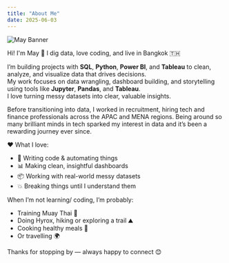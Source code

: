 ```yaml
---
title: "About Me"
date: 2025-06-03
---
```

![May Banner](/images/may_banner.png)

Hi! I'm May 👋 I dig data, love coding, and live in Bangkok 🇹🇭

I’m building projects with **SQL**, **Python**, **Power BI**, and **Tableau** to clean, analyze, and visualize data that drives decisions.  
My work focuses on data wrangling, dashboard building, and storytelling using tools like **Jupyter**, **Pandas**, and **Tableau**.  
I love turning messy datasets into clear, valuable insights.

Before transitioning into data, I worked in recruitment, hiring tech and finance professionals across the APAC and MENA regions. Being around so many brilliant minds in tech sparked my interest in data and it’s been a rewarding journey ever since.

❤️ What I love:

- 🧠 Writing code & automating things  
- 📊 Making clean, insightful dashboards  
- 📦 Working with real-world messy datasets  
- 💥 Breaking things until I understand them  

When I’m not learning/ coding, I’m probably:

- Training Muay Thai 🥊  
- Doing Hyrox, hiking or exploring a trail ⛰️  
- Cooking healthy meals 🍳  
- Or travelling 🌍  

Thanks for stopping by — always happy to connect 😊

